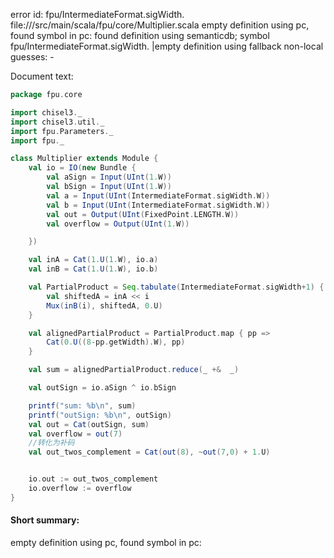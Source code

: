 error id: fpu/IntermediateFormat.sigWidth.
file://<WORKSPACE>/src/main/scala/fpu/core/Multiplier.scala
empty definition using pc, found symbol in pc: 
found definition using semanticdb; symbol fpu/IntermediateFormat.sigWidth.
|empty definition using fallback
non-local guesses:
	 -

Document text:

```scala
package fpu.core

import chisel3._
import chisel3.util._
import fpu.Parameters._
import fpu._

class Multiplier extends Module {
    val io = IO(new Bundle {
        val aSign = Input(UInt(1.W))
        val bSign = Input(UInt(1.W))
        val a = Input(UInt(IntermediateFormat.sigWidth.W))
        val b = Input(UInt(IntermediateFormat.sigWidth.W))
        val out = Output(UInt(FixedPoint.LENGTH.W))
        val overflow = Output(UInt(1.W))

    })

    val inA = Cat(1.U(1.W), io.a)
    val inB = Cat(1.U(1.W), io.b)

    val PartialProduct = Seq.tabulate(IntermediateFormat.sigWidth+1) { i =>
        val shiftedA = inA << i
        Mux(inB(i), shiftedA, 0.U)
    }

    val alignedPartialProduct = PartialProduct.map { pp =>
        Cat(0.U((8-pp.getWidth).W), pp)
    }

    val sum = alignedPartialProduct.reduce(_ +&  _)

    val outSign = io.aSign ^ io.bSign

    printf("sum: %b\n", sum)
    printf("outSign: %b\n", outSign)
    val out = Cat(outSign, sum)
    val overflow = out(7)
    //转化为补码
    val out_twos_complement = Cat(out(8), ~out(7,0) + 1.U)


    io.out := out_twos_complement
    io.overflow := overflow
}


```

#### Short summary: 

empty definition using pc, found symbol in pc: 